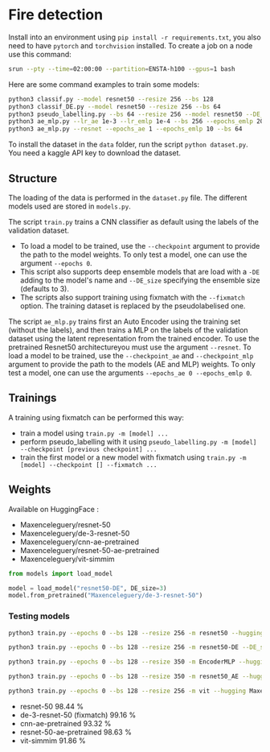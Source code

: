 # Fire detection

Install into an environment using `pip install -r requirements.txt`, you also need to have `pytorch` and `torchvision` installed.
To create a job on a node use this command:

```bash
srun --pty --time=02:00:00 --partition=ENSTA-h100 --gpus=1 bash
```

Here are some command examples to train some models:
```bash
python3 classif.py --model resnet50 --resize 256 --bs 128
python3 classif_DE.py --model resnet50 --resize 256 --bs 64
python3 pseudo_labelling.py --bs 64 --resize 256 --model resnet50 --DE_size 3 --checkpoint ./training/de-98.pt
python3 ae_mlp.py --lr_ae 1e-3 --lr_emlp 1e-4 --bs 256 --epochs_emlp 20
python3 ae_mlp.py --resnet --epochs_ae 1 --epochs_emlp 10 --bs 64
```

To install the dataset in the `data` folder, run the script `python dataset.py`. You need a kaggle API key to download the dataset.

## Structure

The loading of the data is performed in the `dataset.py` file.
The different models used are stored in `models.py`. 

The script `train.py` trains a CNN classifier as default using the labels of the validation dataset.
- To load a model to be trained, use the `--checkpoint` argument to provide the path to the model weights. To only test a model, one can use the argument `--epochs 0`.
- This script also supports deep ensemble models that are load with a `-DE` adding to the model's name and `--DE_size` specifying the ensemble size (defaults to 3).
- The scripts also support training using fixmatch with the `--fixmatch` option. The training dataset is replaced by the pseudolabelised one.

The script `ae_mlp.py` trains first an Auto Encoder using the training set (without the labels), and then trains a MLP on the labels of the validation dataset using the latent representation from the trained encoder. To use the pretrained Resnet50 architectureyou must use the argument `--resnet`. To load a model to be trained, use the `--checkpoint_ae` and `--checkpoint_mlp` argument to provide the path to the models (AE and MLP) weights. To only test a model, one can use the arguments `--epochs_ae 0 --epochs_emlp 0`.

## Trainings

A training using fixmatch can be performed this way:
- train a model using `train.py -m [model] ...`
- perform pseudo_labelling with it using `pseudo_labelling.py -m [model] --checkpoint [previous checkpoint] ...`
- train the first model or a new model with fixmatch using `train.py -m [model] --checkpoint [] --fixmatch ...`


## Weights

Available on HuggingFace :
- Maxenceleguery/resnet-50
- Maxenceleguery/de-3-resnet-50
- Maxenceleguery/cnn-ae-pretrained
- Maxenceleguery/resnet-50-ae-pretrained
- Maxenceleguery/vit-simmim

```python
from models import load_model

model = load_model("resnet50-DE", DE_size=3)
model.from_pretrained("Maxenceleguery/de-3-resnet-50")
```

### Testing models

```bash
python3 train.py --epochs 0 --bs 128 --resize 256 -m resnet50 --hugging Maxenceleguery/resnet-50

python3 train.py --epochs 0 --bs 128 --resize 256 -m resnet50-DE --DE_size 3 --hugging Maxenceleguery/de-3-resnet-50

python3 train.py --epochs 0 --bs 128 --resize 350 -m EncoderMLP --hugging Maxenceleguery/cnn-ae-pretrained

python3 train.py --epochs 0 --bs 128 --resize 350 -m resnet50_AE --hugging Maxenceleguery/resnet-50-ae-pretrained

python3 train.py --epochs 0 --bs 128 --resize 256 -m vit --hugging Maxenceleguery/vit-simmim
```

- resnet-50 98.44 %
- de-3-resnet-50 (fixmatch) 99.16 %
- cnn-ae-pretrained 93.32 %
- resnet-50-ae-pretrained 98.63 %
- vit-simmim 91.86 %
